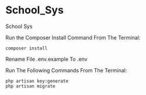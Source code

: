# School_Sys
 School Sys

Run the Composer Install Command From The Terminal:

    composer install

Rename File .env.example To .env

Run The Following Commands From The Terminal:

    php artisan key:generate
    php artisan migrate
